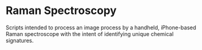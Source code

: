 # Raman Spectroscopy

Scripts intended to process an image process by a handheld, iPhone-based Raman spectroscope with the intent of identifying unique chemical signatures.
